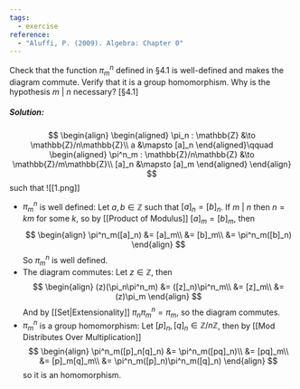 ```yaml
---
tags:
  - exercise
reference:
  - "Aluffi, P. (2009). Algebra: Chapter 0"
---
```

Check that the function $π^n_m$ defined in §4.1 is well-defined and makes the diagram commute. Verify that it is a group homomorphism. Why is the hypothesis $m\ |\ n$ necessary? \[§4.1\]
##### Solution:
$$
\begin{align}
	\begin{aligned}
		\pi_n : \mathbb{Z} &\to \mathbb{Z}/n\mathbb{Z}\\
		a &\mapsto [a]_n
	\end{aligned}\qquad
	\begin{aligned}
		\pi^n_m : \mathbb{Z}/n\mathbb{Z} &\to \mathbb{Z}/m\mathbb{Z}\\
		[a]_n &\mapsto [a]_m
	\end{aligned}
\end{align}
$$such that
![[1.png]]
- $\pi^n_m$ is well defined:
	Let $a,b\in \mathbb{Z}$ such that $[a]_n=[b]_n$. If $m\ |\ n$ then $n=km$ for some $k$, so by [[Product of Modulus]] $[a]_m=[b]_m$, then$$
	\begin{align}
		\pi^n_m([a]_n) 
		&= [a]_m\\
		&= [b]_m\\
		&= \pi^n_m([b]_n)
	\end{align}
	$$So $\pi^n_m$ is well defined.
- The diagram commutes:
	Let $z\in\mathbb{Z}$, then$$
	\begin{align}
		(z)(\pi_n\pi^n_m)
		&= ([z]_n)\pi^n_m\\
		&= [z]_m\\
		&= (z)\pi_m
	\end{align}
	$$And by [[Set|Extensionality]] $\pi_n\pi^n_m=\pi_m$, so the diagram commutes.
- $\pi^n_m$ is a group homomorphism:
	Let $[p]_n,[q]_n\in\mathbb{Z}/n\mathbb{Z}$, then by [[Mod Distributes Over Multiplication]]$$
	\begin{align}
		\pi^n_m([p]_n[q]_n)
		&= \pi^n_m([pq]_n)\\
		&= [pq]_m\\
		&= [p]_m[q]_m\\
		&= \pi^n_m([p]_n)\pi^n_m([q]_n)
	\end{align}
	$$so it is an homomorphism.